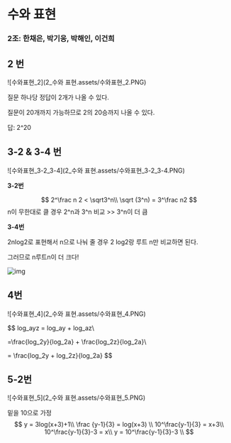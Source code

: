 # 수와 표현

### 2조: 한채은, 박기웅, 박해인, 이건희



## 2 번

![수와표현_2](2_수와 표현.assets/수와표현_2.PNG)

질문 하나당 정답이 2개가 나올 수 있다.

질문이 20개까지 가능하므로 2의 20승까지 나올 수 있다.

답: 2^20




## 3-2 & 3-4 번

![수와표현_3-2_3-4](2_수와 표현.assets/수와표현_3-2_3-4.PNG)

**3-2번**

$$
2^\frac n 2 < \sqrt3^n\\
\sqrt (3^n) = 3^\frac n2
$$
n이 무한대로 클 경우 2^n과 3^n 비교 >> 3^n이 더 큼

**3-4번**

2nlog2로 표현해서 n으로 나눠 줄 경우 2 log2랑 루트 n만 비교하면 된다.

그러므로 n루트n이 더 크다!

![img](https://cdn.discordapp.com/attachments/879189173087666177/892237298354233385/unknown.png)



## 4번

![수와표현_4](2_수와 표현.assets/수와표현_4.PNG)

$$
log_ayz = log_ay + log_az\\

=\frac{log_2y}{log_2a} + \frac{log_2z}{log_2a}\\

= \frac{log_2y + log_2z}{log_2a}
$$



## 5-2번

![수와표현_5](2_수와 표현.assets/수와표현_5.PNG)

밑을 10으로 가정
$$
y = 3log(x+3)+1\\
\frac {y-1}{3} = log(x+3) \\
10^\frac{y-1}{3} = x+3\\
10^\frac{y-1}{3}-3 = x\\
y = 10^\frac{y-1}{3}-3 \\
$$
